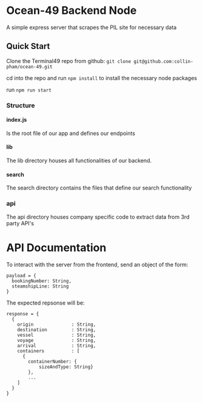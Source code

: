 # Ocean-49 Backend Node 

A simple express server that scrapes the PIL site for necessary data

## Quick Start

Clone the Terminal49 repo from github: `git clone git@github.com:collin-pham/ocean-49.git`

cd into the repo and run `npm install` to install the necessary node packages

run `npm run start`

### Structure

#### index.js
  Is the root file of our app and defines our endpoints

#### lib 

  The lib directory houses all functionalities of our backend.

#### search
  The search directory contains the files that define our search functionality

### api
  The api directory houses company specific code to extract data from 3rd party API's


# API Documentation

To interact with the server from the frontend, send an object of the form:

```
payload = {
  bookingNumber: String,
  steamshipLine: String
}
```

The expected repsonse will be:

```
response = {
  {
    origin              : String,
    destination         : String,
    vessel              : String,
    voyage              : String,
    arrival             : String,
    containers          : [
      {
        containerNumber: {
            sizeAndType: String}
        },
        ...
    ] 
  }
}
```